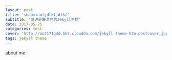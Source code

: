 ```yaml
---
layout: post
title: 'shaomiaofjdlkfjdlkf'
subtitle: '或许是最漂亮的Jekyll主题'
date: 2017-05-25
categories: test
cover: 'http://on2171g4d.bkt.clouddn.com/jekyll-theme-h2o-postcover.jpg'
tags: jekyll theme
---
```

about me